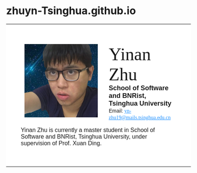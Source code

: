 # zhuyn-Tsinghua.github.io
<TABLE align="center">
<TR>
<center>
<TD width="800" valign="center" bgcolor="ffffff" style="padding:40px">

<p><img border="0" src="yinan.jpg" height="200" align="left" style="border: 0px solid #FFFFFF; padding-left: 10px; padding-right: 30px; padding-top: 0px; padding-bottom: 1px">
<font face="Georgia">
  <font size=7>Yinan Zhu</font>
<br>
<font face="helvetica", size=4><b>School of Software and BNRist, Tsinghua University</b></font>
<br>
<font face="helvetica">Email:</font> </font color><a rel="dc:creator" style="color: #1E90FF;" property="foaf:mbox" href="mailto:longfei.shangguan@microsoft.com"><font face="georgia">yn-zhu19@mails.tsinghua.edu.cn</a><br /></font>
<font size=1><br></font>
<font face="helvetica", size=3>Yinan Zhu is currently a master student in School of Software and BNRist, Tsinghua University, under supervision of Prof. Xuan Ding.
</font>


